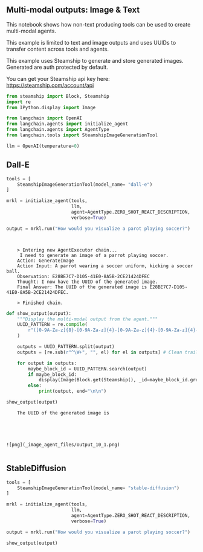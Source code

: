 ## Multi-modal outputs: Image & Text

<!-- WARNING: THIS FILE WAS AUTOGENERATED! DO NOT EDIT! Instead, edit the notebook w/the location & name as this file. -->

This notebook shows how non-text producing tools can be used to create multi-modal agents.

This example is limited to text and image outputs and uses UUIDs to transfer content across tools and agents. 

This example uses Steamship to generate and store generated images. Generated are auth protected by default. 

You can get your Steamship api key here: https://steamship.com/account/api


```python
from steamship import Block, Steamship
import re
from IPython.display import Image
```


```python
from langchain import OpenAI
from langchain.agents import initialize_agent
from langchain.agents import AgentType
from langchain.tools import SteamshipImageGenerationTool
```


```python
llm = OpenAI(temperature=0)
```

## Dall-E 


```python
tools = [
    SteamshipImageGenerationTool(model_name= "dall-e")
]
```


```python
mrkl = initialize_agent(tools, 
                        llm, 
                        agent=AgentType.ZERO_SHOT_REACT_DESCRIPTION, 
                        verbose=True)
```


```python
output = mrkl.run("How would you visualize a parot playing soccer?")
```

<CodeOutputBlock lang="python">

```
    
    
    > Entering new AgentExecutor chain...
     I need to generate an image of a parrot playing soccer.
    Action: GenerateImage
    Action Input: A parrot wearing a soccer uniform, kicking a soccer ball.
    Observation: E28BE7C7-D105-41E0-8A5B-2CE21424DFEC
    Thought: I now have the UUID of the generated image.
    Final Answer: The UUID of the generated image is E28BE7C7-D105-41E0-8A5B-2CE21424DFEC.
    
    > Finished chain.
```

</CodeOutputBlock>


```python
def show_output(output):
    """Display the multi-modal output from the agent."""
    UUID_PATTERN = re.compile(
        r"([0-9A-Za-z]{8}-[0-9A-Za-z]{4}-[0-9A-Za-z]{4}-[0-9A-Za-z]{4}-[0-9A-Za-z]{12})"
    )

    outputs = UUID_PATTERN.split(output)
    outputs = [re.sub(r"^\W+", "", el) for el in outputs] # Clean trailing and leading non-word characters

    for output in outputs: 
        maybe_block_id = UUID_PATTERN.search(output)
        if maybe_block_id:
            display(Image(Block.get(Steamship(), _id=maybe_block_id.group()).raw()))
        else:
            print(output, end="\n\n")
```


```python
show_output(output)
```

<CodeOutputBlock lang="python">

```
    The UUID of the generated image is 
    



    
![png](_image_agent_files/output_10_1.png)
    
```

</CodeOutputBlock>

## StableDiffusion 


```python
tools = [
    SteamshipImageGenerationTool(model_name= "stable-diffusion")
]
```


```python
mrkl = initialize_agent(tools, 
                        llm, 
                        agent=AgentType.ZERO_SHOT_REACT_DESCRIPTION, 
                        verbose=True)
```


```python
output = mrkl.run("How would you visualize a parot playing soccer?")
```


```python
show_output(output)
```
